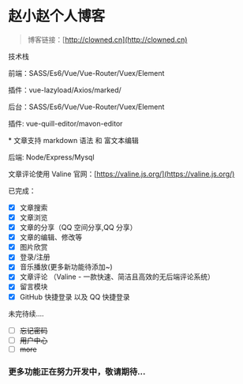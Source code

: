 # 赵小赵个人博客

> 博客链接：[http://clowned.cn](http://clowned.cn)

技术栈

前端：SASS/Es6/Vue/Vue-Router/Vuex/Element

插件：vue-lazyload/Axios/marked/

后台：SASS/Es6/Vue/Vue-Router/Vuex/Element

插件: vue-quill-editor/mavon-editor

\* 文章支持 markdown 语法 和 富文本编辑

后端: Node/Express/Mysql

文章评论使用 Valine 官网：[https://valine.js.org/](https://valine.js.org/)

已完成：

- [x] 文章搜索
- [x] 文章浏览
- [x] 文章的分享（QQ 空间分享,QQ 分享）
- [x] 文章的编辑、修改等
- [x] 图片欣赏
- [x] 登录/注册
- [x] 音乐播放(更多新功能待添加~)
- [x] 文章评论 （Valine - 一款快速、简洁且高效的无后端评论系统）
- [x] 留言模块
- [x] GitHub 快捷登录 以及 QQ 快捷登录

未完待续....

- [ ] ~~忘记密码~~
- [ ] ~~用户中心~~
- [ ] ~~more~~

### 更多功能正在努力开发中，敬请期待...
